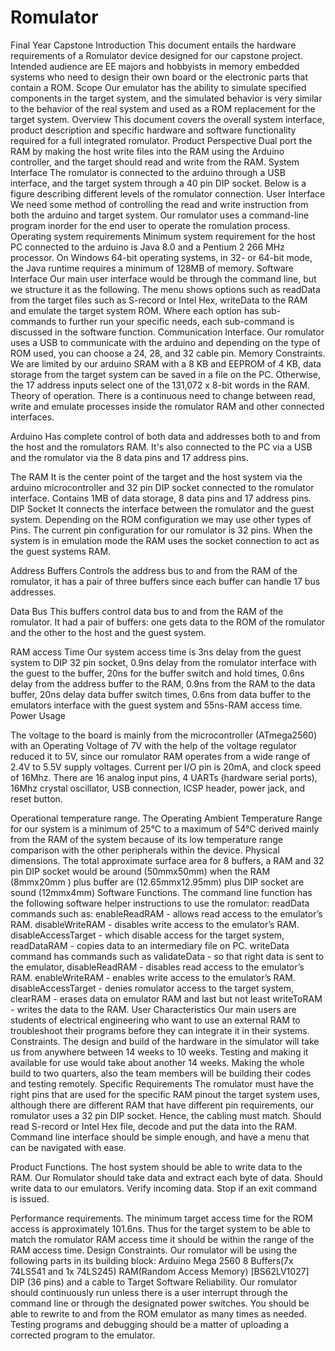 # Romulator
Final Year Capstone
Introduction 
This document entails the hardware requirements of a Romulator device designed for our capstone project. Intended audience are EE majors and hobbyists in memory embedded systems who need to design their own board or the electronic parts that contain a ROM.
Scope
Our emulator has the ability to simulate specified components in the target system, and the simulated behavior is very similar to the behavior of the real system and used as a ROM replacement for the target system.
Overview
This document covers the overall system interface, product description and specific hardware and software functionality required for a full integrated romulator.
Product Perspective
Dual port the RAM by making the host write files into the RAM using the Arduino controller, and the target should read and write from the RAM. 
System Interface
The romulator is connected to the arduino through a USB interface, and the target system through a 40 pin DIP socket. Below is a figure describing different levels of the romulator connection.
User Interface 
We need some method of controlling the read and write instruction from both the arduino and target system. Our romulator uses a command-line program inorder for the end user to operate the romulation process. 
Operating system requirements
Minimum system requirement for the host PC connected to the arduino is Java 8.0 and  a Pentium 2 266 MHz processor. On Windows 64-bit operating systems, in 32- or 64-bit mode, the Java runtime requires a minimum of 128MB of memory. 
Software Interface
Our main user interface would be through the command line, but we structure it as the following. The menu shows options such as readData from the target files such as S-record or Intel Hex, writeData to the RAM and emulate the target system ROM. Where each option has sub-commands to further run your specific needs, each sub-command is discussed in the software function. 
Communication Interface. 
Our romulator uses a USB to communicate with the arduino and depending on the type of ROM used,  you can choose a 24, 28, and 32 cable pin. 
Memory Constraints. 
We are limited by our arduino SRAM with a 8 KB and EEPROM of 4 KB, data storage from the target system can be saved in a file on the PC. Otherwise, the 17 address inputs select one of the 131,072 x 8-bit words in the RAM.
Theory of operation.
There is a continuous need to change between read, write and emulate processes inside the romulator RAM and other connected interfaces.

Arduino 
Has complete control of both data and addresses both to and from the host and the romulators RAM. 
   It's also connected to the PC via a USB and the romulator via the 8 data pins and 17 address pins. 




The RAM 
       It is the center point of the target and the host system via the arduino microcontroller and 32 pin DIP socket connected to the romulator interface. Contains 1MB of data storage, 8 data pins and 17 address pins. 
DIP Socket 
It connects the interface between the romulator and the guest system. Depending on the ROM configuration we may use other types of Pins. The current pin configuration for our romulator is 32 pins. When the system is in emulation mode the RAM uses the socket connection to act as the guest systems RAM. 

Address Buffers 
Controls the address bus to and from the RAM of the romulator, it has a pair of three buffers since each buffer can handle 17 bus addresses. 

Data Bus 
This buffers control data bus to and from the RAM of the romulator. It had a pair of buffers: one gets data to the ROM of the romulator and the other to the host and the guest system.

RAM access Time
Our system access time is 3ns delay from the guest system to DIP 32 pin socket, 0.9ns delay from the romulator interface with the guest to the buffer, 20ns for the buffer switch and hold times, 0.6ns delay from the address buffer to the RAM, 0.9ns from the RAM to the data buffer, 20ns delay data buffer switch times, 0.6ns from data buffer to the emulators interface with the guest system and 55ns-RAM access time. 
Power Usage


The voltage to the board is mainly from the microcontroller (ATmega2560) with an Operating Voltage of 7V with the help of the voltage regulator reduced it to 5V, since our romulator RAM operates from a wide range of  2.4V to 5.5V supply voltages. Current per I/O pin is 20mA, and clock speed of 16Mhz. There are 16 analog input pins, 4 UARTs (hardware serial ports), 16Mhz crystal oscillator, USB connection, ICSP header, power jack, and reset button.


Operational temperature range.
The Operating Ambient Temperature Range for our system is a minimum of 25°C to a maximum of 54°C derived mainly from the RAM of the system because of its low temperature range comparison with the other peripherals within the device.
Physical dimensions.
The total approximate surface area for 8 buffers, a RAM and 32 pin DIP socket would  be around (50mmx50mm) when the RAM (8mmx20mm ) plus buffer are (12.65mmx12.95mm) plus DIP socket are sound (12mmx4mm)
Software Functions.
The command line function has the following software helper instructions to use the romulator:
readData commands such as:
enableReadRAM - allows read access to the emulator’s RAM.
disableWriteRAM - disables write access to the emulator’s RAM.
disableAccessTarget - which disable access for the target system,
readDataRAM - copies data to an intermediary file on PC. 
writeData command has commands such as 
validateData - so that right data is sent to the emulator,
disableReadRAM - disables read access to the emulator’s RAM.
enableWriteRAM - enables write access to the emulator’s RAM.
disableAccessTarget - denies romulator access to the target system, 
clearRAM - erases data on emulator RAM and last but not least 
writeToRAM - writes the data to the RAM.
User Characteristics
Our main users are students of electrical engineering who want to use an external RAM to troubleshoot their programs before they can integrate it in their systems. 
Constraints. 
The design and build of the hardware in the simulator will take us from anywhere between 14 weeks to 10 weeks. Testing and making it available for use would take about another 14 weeks. Making the whole build to two quarters, also the team members will be building their codes and testing remotely.
Specific Requirements
The romulator must have the right pins that are used for the specific RAM pinout the target system uses, although there are different RAM that have different pin requirements, our romulator uses a 32 pin DIP socket. Hence, the cabling must match. 
Should read S-record or Intel Hex file, decode and put the data into the RAM.
 Command line interface should be simple enough, and have a menu that can be navigated with ease. 

Product Functions. 
The host system should be able to write data to the RAM.
Our Romulator should take data and extract each byte of data.
Should write data to our emulators.
Verify incoming data.
Stop if an exit command is issued. 

Performance requirements.
The minimum target access time for the ROM access is approximately  101.6ns. Thus for the target system to be able to match the romulator RAM access time it should be within the range of the RAM access time.
Design Constraints. 
Our romulator will be using the following parts in its building block:
Arduino Mega 2560
8 Buffers(7x 74LS541 and 1x 74LS245)
RAM(Random Access Memory) [BS62LV1027]
DIP (36 pins) and a cable to Target 
Software Reliability. 
Our romulator should continuously run unless there is a user interrupt through the command line or through the designated power switches. 
You should be able to rewrite to and from the ROM emulator as many times as needed.
Testing programs and debugging should be a matter of uploading a corrected program to the emulator.



